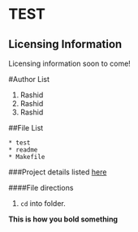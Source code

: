TEST
====

Licensing Information
---
Licensing information soon to come!

#Author List
1. Rashid
2. Rashid
3. Rashid

##File List
```
* test
* readme
* Makefile
```

###Project details listed [here](http;//www.exampe.com/)

####File directions
1. `cd` into folder.

**This is how you bold something**
